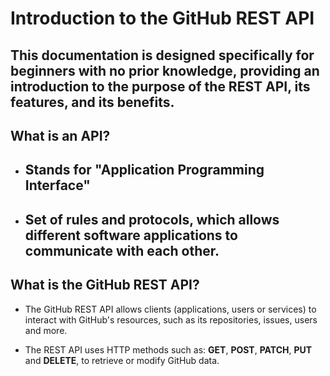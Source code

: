 # Introduction to the GitHub REST API

## This documentation is designed specifically for beginners with no prior knowledge, providing an introduction to the purpose of the REST API, its features, and its benefits.

 
## What is an API?

- ## Stands for "Application Programming Interface"
- ## Set of rules and protocols, which allows different software applications to communicate with each other.

## What is the GitHub REST API?

- The GitHub REST API allows clients (applications, users or services) to interact with GitHub's resources, such as its repositories, issues, users and more.

- The REST API uses HTTP methods such as: **GET**, **POST**, **PATCH**, **PUT** and **DELETE**, to retrieve or modify GitHub data.